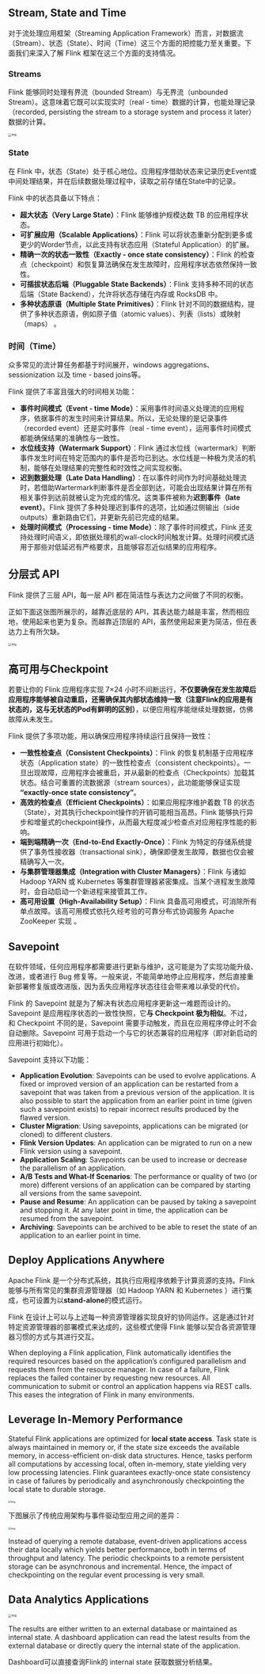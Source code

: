 ## Stream, State and Time

对于流处理应用框架（Streaming Application Framework）而言，对数据流（Stream）、状态（State）、时间（Time）这三个方面的把控能力至关重要。下面我们来深入了解 Flink 框架在这三个方面的支持情况。

### Streams

Flink 能够同时处理有界流（bounded Stream）与无界流（unbounded Stream）。这意味着它既可以实现实时（real - time）数据的计算，也能处理记录（recorded,  persisting the stream to a storage system and process it later）数据的计算。

<img src="./image4/bounded-unbounded.png" alt="img" style="zoom:40%;" />

### State

在 Flink 中，状态（State）处于核心地位。应用程序借助状态来记录历史Event或中间处理结果，并在后续数据处理过程中，读取之前存储在State中的记录。

Flink 中的状态具备以下特点：

- **超大状态（Very Large State）**：Flink 能够维护规模达数 TB 的应用程序状态。
- **可扩展应用（Scalable Applications）**：Flink 可以将状态重新分配到更多或更少的Worder节点，以此支持有状态应用（Stateful Application）的扩展。
- **精确一次的状态一致性（Exactly - once state consistency）**：Flink 的检查点（checkpoint）和恢复算法确保在发生故障时，应用程序状态依然保持一致性。
- **可插拔状态后端（Pluggable State Backends）**：Flink 支持多种不同的状态后端（State Backend），允许将状态存储在内存或 RocksDB 中。
- **多种状态原语（Multiple State Primitives）**：Flink 针对不同的数据结构，提供了多种状态原语，例如原子值（atomic values）、列表（lists）或映射（maps） 。

### 时间（Time）

众多常见的流计算任务都基于时间展开，windows aggregations、sessionization 以及 time - based joins等。

Flink 提供了丰富且强大的时间相关功能：

- **事件时间模式（Event - time Mode）**：采用事件时间语义处理流的应用程序，依据事件的发生时间来计算结果。所以，无论处理的是记录事件（recorded event）还是实时事件（real - time event），运用事件时间模式都能确保结果的准确性与一致性。
- **水位线支持（Watermark Support）**：Flink 通过水位线（wartermark）判断事件发生时间在特定范围内的事件是否均已到达。水位线是一种极为灵活的机制，能够在处理结果的完整性和时效性之间实现权衡。
- **迟到数据处理（Late Data Handling）**：在以事件时间作为时间基础处理流时，若借助Wartermark判断事件是否全部到达，可能会出现结果计算在所有相关事件到达前就被认定为完成的情况。这类事件被称为**迟到事件（late event）**。Flink 提供了多种处理迟到事件的选项，比如通过侧输出（side outputs）重新路由它们，并更新先前已完成的结果。
- **处理时间模式（Processing - time Mode）**：除了事件时间模式，Flink 还支持处理时间语义，即依据处理机的wall-clock时间触发计算。处理时间模式适用于那些对低延迟有严格要求，且能够容忍近似结果的应用程序。

## 分层式 API

Flink 提供了三层 API，每一层 API 都在简洁性与表达力之间做了不同的权衡。

正如下面这张图所展示的，越靠近底层的 API，其表达能力越是丰富，然而相应地，使用起来也更为复杂。而越靠近顶层的 API，虽然使用起来更为简洁，但在表达力上有所欠缺。

<img src="./image4/api-stack.png" alt="img" style="zoom:40%;" />

## 高可用与Checkpoint

若要让你的 Flink 应用程序实现 7×24 小时不间断运行，**不仅要确保在发生故障后应用程序能够被自动重启，还需确保其内部状态维持一致（注意Flink的应用是有状态的，这与无状态的Pod有鲜明的区别）**，以便应用程序能继续处理数据，仿佛故障从未发生。

Flink 提供了多项功能，用以确保应用程序持续运行且保持一致性：

- **一致性检查点（Consistent Checkpoints）**：Flink 的恢复机制基于应用程序状态（Application state）的一致性检查点（consistent checkpoints）。一旦出现故障，应用程序会被重启，并从最新的检查点（Checkpoints）加载其状态。结合可重置的流数据源（stream sources），此功能能够保证实现 **“exactly-once state consistency”**。
- **高效的检查点（Efficient Checkpoints）**：如果应用程序维护着数 TB 的状态（State），对其执行checkpoint操作的开销可能相当高昂。Flink 能够执行异步和增量式的checkpoint操作，从而最大程度减少检查点对应用程序性能的影响。
- **端到端精确一次（End-to-End Exactly-Once）**：Flink 为特定的存储系统提供了事务性接收器（transactional sink），确保即便发生故障，数据也仅会被精确写入一次。
- **与集群管理器集成（Integration with Cluster Managers）**：Flink 与诸如 Hadoop YARN 或 Kubernetes 等集群管理器紧密集成。当某个进程发生故障时，会自动启动一个新进程来接管其工作。
- **高可用设置（High-Availability Setup）**：Flink 具备高可用模式，可消除所有单点故障。该高可用模式依托久经考验的可靠分布式协调服务 Apache ZooKeeper 实现 。

## Savepoint

在软件领域，任何应用程序都需要进行更新与维护，这可能是为了实现功能升级、改进，或者进行 Bug 修复等。一般来说，不能简单地停止应用程序，然后直接重新部署修复版或改进版，因为丢失应用程序状态往往会带来难以承受的代价。

Flink 的 Savepoint 就是为了解决有状态应用程序更新这一难题而设计的。Savepoint 是应用程序状态的一致性快照，它**与 Checkpoint 极为相似**。不过，和 Checkpoint 不同的是，Savepoint 需要手动触发，而且在应用程序停止时不会自动删除。Savepoint 可用于启动一个与它的状态兼容的应用程序（即对新启动的应用进行初始化）。

Savepoint 支持以下功能：

- **Application Evolution**: Savepoints can be used to evolve applications. A fixed or improved version of an application can be restarted from a savepoint that was taken from a previous version of the application. It is also possible to start the application from an earlier point in time (given such a savepoint exists) to repair incorrect results produced by the flawed version.
- **Cluster Migration**: Using savepoints, applications can be migrated (or cloned) to different clusters.
- **Flink Version Updates**: An application can be migrated to run on a new Flink version using a savepoint.
- **Application Scaling**: Savepoints can be used to increase or decrease the parallelism of an application.
- **A/B Tests and What-If Scenarios**: The performance or quality of two (or more) different versions of an application can be compared by starting all versions from the same savepoint.
- **Pause and Resume**: An application can be paused by taking a savepoint and stopping it. At any later point in time, the application can be resumed from the savepoint.
- **Archiving**: Savepoints can be archived to be able to reset the state of an application to an earlier point in time.

## Deploy Applications Anywhere

Apache Flink 是一个分布式系统，其执行应用程序依赖于计算资源的支持。Flink 能够与所有常见的集群资源管理器（如 Hadoop YARN 和 Kubernetes ）进行集成，也可设置为以**stand-alone**的模式运行。

Flink 在设计上可以与上述每一种资源管理器实现良好的协同运作。这是通过针对特定资源管理器的部署模式来达成的，这些模式使得 Flink 能够以契合各资源管理器习惯的方式与其进行交互。

When deploying a Flink application, Flink automatically identifies the required resources based on the application’s configured parallelism and requests them from the resource manager. In case of a failure, Flink replaces the failed container by requesting new resources. All communication to submit or control an application happens via REST calls. This eases the integration of Flink in many environments.

## Leverage In-Memory Performance

Stateful Flink applications are optimized for **local state access**. Task state is always maintained in memory or, if the state size exceeds the available memory, in access-efficient on-disk data structures. Hence, tasks perform all computations by accessing local, often in-memory, state yielding very low processing latencies. Flink guarantees exactly-once state consistency in case of failures by periodically and asynchronously checkpointing the local state to durable storage.

<img src="./image4/local-state.png" alt="img" style="zoom:35%;" />

下图展示了传统应用架构与事件驱动型应用之间的差异：

<img src="./image4/usecases-eventdrivenapps.png" alt="img" style="zoom:35%;" />

Instead of querying a remote database, event-driven applications access their data locally which yields better performance, both in terms of throughput and latency. The periodic checkpoints to a remote persistent storage can be asynchronous and incremental. Hence, the impact of checkpointing on the regular event processing is very small.

## Data Analytics Applications

<img src="./image4/usecases-analytics.png" alt="img" style="zoom:40%;" />

The results are either written to an external database or maintained as internal state. A dashboard application can read the latest results from the external database or directly query the internal state of the application.

Dashboard可以直接查询Flink的 internal state 获取数据分析结果。

